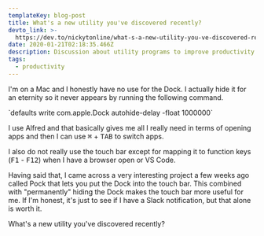 ```yaml
---
templateKey: blog-post
title: What's a new utility you've discovered recently?
devto_link: >-
  https://dev.to/nickytonline/what-s-a-new-utility-you-ve-discovered-recently-nel
date: 2020-01-21T02:18:35.466Z
description: Discussion about utility programs to improve productivity
tags:
  - productivity
---
```

I'm on a Mac and I honestly have no use for the Dock. I actually hide it for an eternity so it never appears by running the following command.

\`defaults write com.apple.Dock autohide-delay -float 1000000\`

I use Alfred and that basically gives me all I really need in terms of opening apps and then I can use <kbd>⌘</kbd> + <kbd>TAB</kbd> to switch apps.

I also do not really use the touch bar except for mapping it to function keys (<kbd>F1</kbd> - <kbd>F12</kbd>) when I have a browser open or VS Code.

Having said that, I came across a very interesting project a few weeks ago called Pock that lets you put the Dock into the touch bar. This combined with "permanently" hiding the Dock makes the touch bar more useful for me. If I'm honest, it's just to see if I have a Slack notification, but that alone is worth it.

What's a new utility you've discovered recently?
